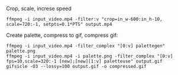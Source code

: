 Crop, scale, increse speed
```
ffmpeg -i input_video.mp4 -filter:v "crop=in_w-600:in_h-10, scale=720:-1, setpts=0.1*PTS" output.mp4
```

Create palette, compress to gif, compress gif:
```
ffmpeg -i input_video.mp4 -filter_complex "[0:v] palettegen" palette.png
ffmpeg -i input_video.mp4 -i palette.png -filter_complex "[0:v] fps=10,scale=320:-1 [new];[new][1:v] paletteuse" output.gif
gifsicle -O3 --lossy=100 output.gif -o compressed.gif
```
